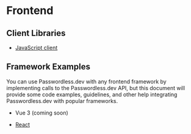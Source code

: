 # Frontend

## Client Libraries

* [JavaScript client](frontend/javascript)

## Framework Examples

You can use Passwordless.dev with any frontend framework by implementing calls to the Passwordless.dev API, but this document will provide some code examples, guidelines, and other help integrating Passwordless.dev with popular frameworks.

* Vue 3 (coming soon) <Badge text="example" type="warning"/>

* [React](frontend/react) <Badge text="example" type="warning"/>